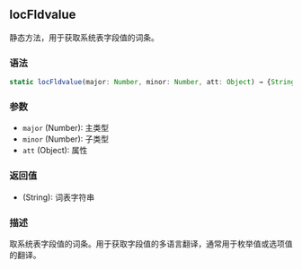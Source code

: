 ## locFldvalue

静态方法，用于获取系统表字段值的词条。

### 语法

```typescript
static locFldvalue(major: Number, minor: Number, att: Object) → {String}
```

### 参数

- `major` (Number): 主类型
- `minor` (Number): 子类型
- `att` (Object): 属性

### 返回值

- (String): 词表字符串

### 描述

取系统表字段值的词条。用于获取字段值的多语言翻译，通常用于枚举值或选项值的翻译。 